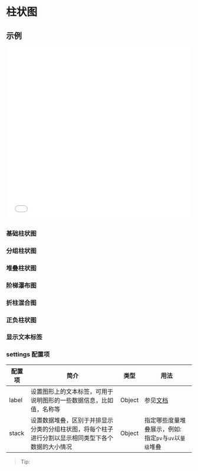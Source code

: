 # 柱状图

## 示例

<iframe width="100%" height="470" src="//jsfiddle.net/vecharts/ydkyhjv6/embedded/result,html,js/?bodyColor=fff" allowfullscreen="allowfullscreen" frameborder="0"></iframe>

### 基础柱状图

<vuep template="#basicBar"></vuep>

<script v-pre type="text/x-template" id="basicBar">
<template>
  <ve-bar-chart :data="chartData" />
</template>

<script>
 module.exports = {
    components: {
    	VeBarChart: window['ve-charts'].default.VeBarChart
  	},
    created () {
      this.chartData = {
        dimensions: {
          name: 'Week',
          data: ['Mon.', 'Tue.', 'Wed.', 'Thu.', 'Fir.', 'Sat.', 'Sun.']
        },
        measures: [{
          name: 'pv',
          data: [256, 767, 1356, 2087, 803, 582, 432]
        }]
      }
    }
  }
</script>

### 分组柱状图

<vuep template="#groupBar"></vuep>

<script v-pre type="text/x-template" id="groupBar">
<template>
  <ve-bar-chart :data="chartData" />
</template>

<script>
 module.exports = {
    components: {
    	VeBarChart: window['ve-charts'].default.VeBarChart
  	},
    created () {
      this.chartData = {
        dimensions: {
          name: 'Week',
          data: ['Mon.', 'Tue.', 'Wed.', 'Thu.', 'Fir.', 'Sat.', 'Sun.']
        },
        measures: [{
          name: 'pv',
          data: [256, 767, 1356, 2087, 803, 582, 432]
        }, {
          name: 'uv',
          data: [287, 707, 1756, 1822, 987, 432, 322]
        }]
      }
    }
  }
</script>

### 堆叠柱状图

<vuep template="#stackBar"></vuep>

<script v-pre type="text/x-template" id="stackBar">
<template>
  <ve-bar-chart :data="chartData" :settings="chartSettings" />
</template>

<script>
 module.exports = {
    components: {
    	VeBarChart: window['ve-charts'].default.VeBarChart
  	},
    created () {
      this.chartData = {
        dimensions: {
          name: 'Week',
          data: ['Mon.', 'Tue.', 'Wed.', 'Thu.', 'Fir.', 'Sat.', 'Sun.']
        },
        measures: [{
          name: 'pv',
          data: [256, 767, 1356, 2087, 803, 582, 432]
        }, {
          name: 'uv',
          data: [287, 707, 1756, 1822, 987, 432, 322]
        }]
      }
      this.chartSettings = {
        stack: {
          量级: [
            'pv',
            'uv'
          ]
        }
      }
    }
  }
</script>

### 阶梯瀑布图

### 折柱混合图

### 正负柱状图

### 显示文本标签

<vuep template="#labelBar"></vuep>

<script v-pre type="text/x-template" id="labelBar">
<template>
  <ve-bar-chart :data="chartData" :settings="chartSettings" />
</template>

<script>
 module.exports = {
    components: {
    	VeBarChart: window['ve-charts'].default.VeBarChart
  	},
    created () {
      this.chartData = {
        dimensions: {
          name: 'Week',
          data: ['Mon.', 'Tue.', 'Wed.', 'Thu.', 'Fir.', 'Sat.', 'Sun.']
        },
        measures: [{
          name: 'pv',
          data: [256, 767, 1356, 2087, 803, 582, 432]
        }, {
          name: 'uv',
          data: [287, 707, 1756, 1822, 987, 432, 322]
        }]
      }
      this.chartSettings = {
        label: {
          show: true,
          fontSize: '12px',
          fontWeight: 'bold'
        }
      }
    }
  }
</script>

</script>

### settings 配置项

| 配置项 | 简介 | 类型 | 用法 |
| --- | --- | --- | --- |
| label | 设置图形上的文本标签，可用于说明图形的一些数据信息，比如值，名称等 | Object | 参见[文档](http://echarts.baidu.com/option.html#series-bar.label) |
| stack | 设置数据堆叠，区别于并排显示分类的分组柱状图，将每个柱子进行分割以显示相同类型下各个数据的大小情况 | Object | 指定哪些度量堆叠展示，例如: 指定`pv`与`uv`以`量级`堆叠 |

> Tip:
